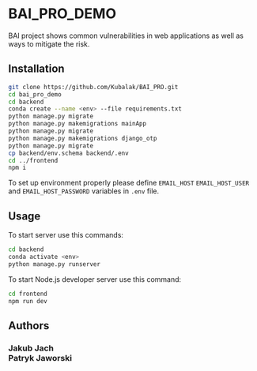 # BAI_PRO_DEMO
BAI project shows common vulnerabilities in web applications as well as ways to mitigate the risk.


## Installation
```sh
git clone https://github.com/Kubalak/BAI_PRO.git
cd bai_pro_demo
cd backend
conda create --name <env> --file requirements.txt
python manage.py migrate
python manage.py makemigrations mainApp
python manage.py migrate
python manage.py makemigrations django_otp
python manage.py migrate
cp backend/env.schema backend/.env
cd ../frontend
npm i
```
To set up environment properly please define `EMAIL_HOST` `EMAIL_HOST_USER` and `EMAIL_HOST_PASSWORD` variables in `.env` file.

## Usage
To start server use this commands:

```sh
cd backend
conda activate <env>
python manage.py runserver
```

To start Node.js developer server use this command:
```sh
cd frontend
npm run dev
```

## Authors
<h3>Jakub Jach<br/>
Patryk Jaworski
</h3>
